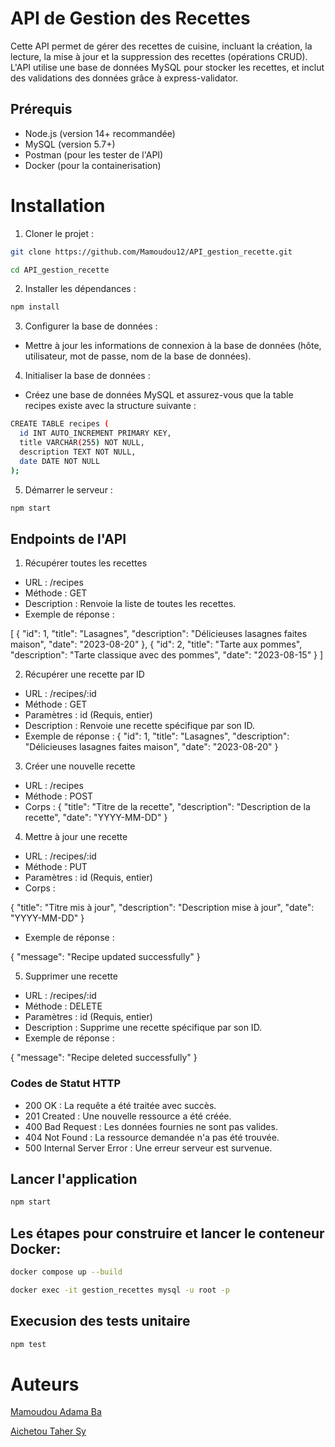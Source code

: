 # API de Gestion des Recettes

Cette API permet de gérer des recettes de cuisine, incluant la création, la lecture, la mise à jour et la suppression des recettes (opérations CRUD). L'API utilise une base de données MySQL pour stocker les recettes, et inclut des validations des données grâce à express-validator.

## Prérequis

- Node.js (version 14+ recommandée)
- MySQL (version 5.7+)
- Postman (pour les tester de l'API)
- Docker (pour la containerisation)

# Installation

1. Cloner le projet :

```bash
git clone https://github.com/Mamoudou12/API_gestion_recette.git
```

```bash
cd API_gestion_recette
```

2. Installer les dépendances :

```bash
npm install
```

3. Configurer la base de données :

- Mettre à jour les informations de connexion à la base de données (hôte, utilisateur, mot de passe, nom de la base de données).

4. Initialiser la base de données :

- Créez une base de données MySQL et assurez-vous que la table recipes existe avec la structure suivante :

```bash
CREATE TABLE recipes (
  id INT AUTO_INCREMENT PRIMARY KEY,
  title VARCHAR(255) NOT NULL,
  description TEXT NOT NULL,
  date DATE NOT NULL
);
```

5. Démarrer le serveur :

```bash
npm start
```

## Endpoints de l'API

1. Récupérer toutes les recettes

- URL : /recipes
- Méthode : GET
- Description : Renvoie la liste de toutes les recettes.
- Exemple de réponse :

[
{
"id": 1,
"title": "Lasagnes",
"description": "Délicieuses lasagnes faites maison",
"date": "2023-08-20"
},
{
"id": 2,
"title": "Tarte aux pommes",
"description": "Tarte classique avec des pommes",
"date": "2023-08-15"
}
]

2. Récupérer une recette par ID

- URL : /recipes/:id
- Méthode : GET
- Paramètres : id (Requis, entier)
- Description : Renvoie une recette spécifique par son ID.
- Exemple de réponse :
  {
  "id": 1,
  "title": "Lasagnes",
  "description": "Délicieuses lasagnes faites maison",
  "date": "2023-08-20"
  }

3. Créer une nouvelle recette

- URL : /recipes
- Méthode : POST
- Corps :
  {
  "title": "Titre de la recette",
  "description": "Description de la recette",
  "date": "YYYY-MM-DD"
  }

4.  Mettre à jour une recette

- URL : /recipes/:id
- Méthode : PUT
- Paramètres : id (Requis, entier)
- Corps :

{
"title": "Titre mis à jour",
"description": "Description mise à jour",
"date": "YYYY-MM-DD"
}

- Exemple de réponse :

{
"message": "Recipe updated successfully"
}

5. Supprimer une recette

- URL : /recipes/:id
- Méthode : DELETE
- Paramètres : id (Requis, entier)
- Description : Supprime une recette spécifique par son ID.
- Exemple de réponse :

{
"message": "Recipe deleted successfully"
}

### Codes de Statut HTTP

- 200 OK : La requête a été traitée avec succès.
- 201 Created : Une nouvelle ressource a été créée.
- 400 Bad Request : Les données fournies ne sont pas valides.
- 404 Not Found : La ressource demandée n'a pas été trouvée.
- 500 Internal Server Error : Une erreur serveur est survenue.

## Lancer l'application

```bash
npm start
```

## Les étapes pour construire et lancer le conteneur Docker:

```bash
docker compose up --build
```

```bash
docker exec -it gestion_recettes mysql -u root -p
```

## Execusion des tests unitaire

```bash
npm test
```

# Auteurs

[Mamoudou Adama Ba ](https://github.com/Mamoudou12)

[Aichetou Taher Sy ](https://github.com/shyshasy)
